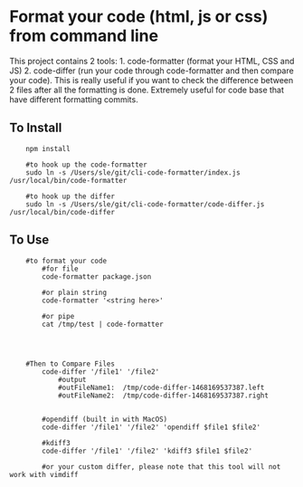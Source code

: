 # Format your code (html, js or css) from command line

This project contains 2 tools:
	1. code-formatter (format your HTML, CSS and JS)
	2. code-differ (run your code through code-formatter and then compare your code). This is really useful if you want to check the difference between 2 files after all the formatting is done. Extremely useful for code base that have different formatting commits.






## To Install
```
	npm install

	#to hook up the code-formatter
	sudo ln -s /Users/sle/git/cli-code-formatter/index.js /usr/local/bin/code-formatter

	#to hook up the differ
	sudo ln -s /Users/sle/git/cli-code-formatter/code-differ.js /usr/local/bin/code-differ
```




## To Use
```
	#to format your code
		#for file
		code-formatter package.json

		#or plain string
		code-formatter '<string here>'

		#or pipe
		cat /tmp/test | code-formatter




	#Then to Compare Files
		code-differ '/file1' '/file2'
			#output
			#outFileName1:  /tmp/code-differ-1468169537387.left
			#outFileName2:  /tmp/code-differ-1468169537387.right


		#opendiff (built in with MacOS)
		code-differ '/file1' '/file2' 'opendiff $file1 $file2'

		#kdiff3 
		code-differ '/file1' '/file2' 'kdiff3 $file1 $file2'

		#or your custom differ, please note that this tool will not work with vimdiff
```
